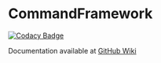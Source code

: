 # CommandFramework

[![Codacy Badge](https://api.codacy.com/project/badge/Grade/5223a66192eb4874a4fb12728957d77a)](https://app.codacy.com/manual/SaiintBrisson/command-framework?utm_source=github.com&utm_medium=referral&utm_content=SaiintBrisson/command-framework&utm_campaign=Badge_Grade_Dashboard)

Documentation available at [GitHub Wiki](https://github.com/SaiintBrisson/command-framework/wiki)